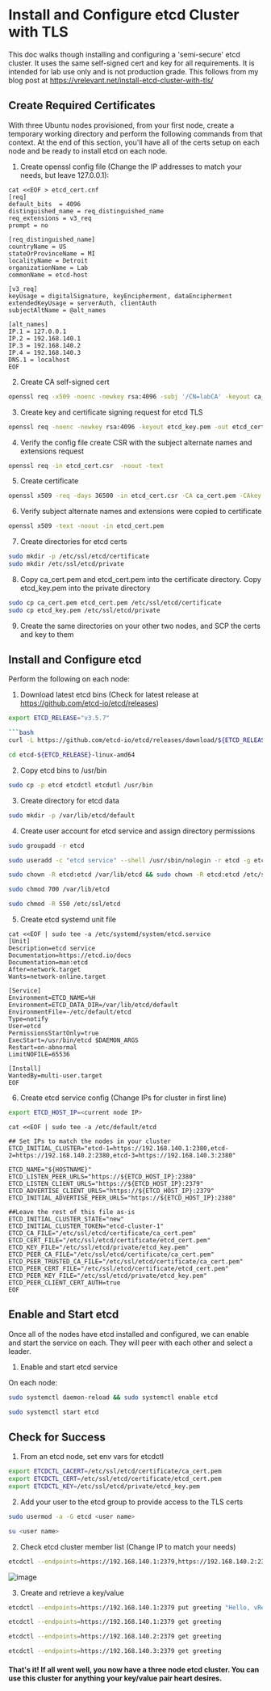 # Install and Configure etcd Cluster with TLS

This doc walks though installing and configuring a 'semi-secure' etcd cluster. It uses the same self-signed cert and key for all requirements. It is intended for lab use only and is not production grade. This follows from my blog post at https://vrelevant.net/install-etcd-cluster-with-tls/

## Create Required Certificates

With three Ubuntu nodes provisioned, from your first node, create a temporary working directory and perform the following commands from that context. At the end of this section, you'll have all of the certs setup on each node and be ready to install etcd on each node.

1. Create openssl config file (Change the IP addresses to match your needs, but leave
   127.0.0.1):

```console
cat <<EOF > etcd_cert.cnf
[req]
default_bits  = 4096
distinguished_name = req_distinguished_name
req_extensions = v3_req
prompt = no

[req_distinguished_name]
countryName = US
stateOrProvinceName = MI
localityName = Detroit
organizationName = Lab
commonName = etcd-host

[v3_req]
keyUsage = digitalSignature, keyEncipherment, dataEncipherment
extendedKeyUsage = serverAuth, clientAuth
subjectAltName = @alt_names

[alt_names]
IP.1 = 127.0.0.1
IP.2 = 192.168.140.1
IP.3 = 192.168.140.2
IP.4 = 192.168.140.3
DNS.1 = localhost
EOF
```

2. Create CA self-signed cert

```bash
openssl req -x509 -noenc -newkey rsa:4096 -subj '/CN=labCA' -keyout ca_key.pem -out ca_cert.pem -days 36500
```

3. Create key and certificate signing request for etcd TLS

```bash
openssl req -noenc -newkey rsa:4096 -keyout etcd_key.pem -out etcd_cert.csr -config etcd_cert.cnf
```

4. Verify the config file create CSR with the subject alternate names and extensions request

```bash
openssl req -in etcd_cert.csr  -noout -text
```

5. Create certificate

```bash
openssl x509 -req -days 36500 -in etcd_cert.csr -CA ca_cert.pem -CAkey ca_key.pem -out etcd_cert.pem -copy_extensions copy
```

6. Verify subject alternate names and extensions were copied to certificate

```bash
openssl x509 -text -noout -in etcd_cert.pem
 ```

7. Create directories for etcd certs

```bash
sudo mkdir -p /etc/ssl/etcd/certificate
sudo mkdir /etc/ssl/etcd/private
```

8. Copy ca_cert.pem and etcd_cert.pem into the certificate directory. Copy etcd_key.pem into the private directory

```bash
sudo cp ca_cert.pem etcd_cert.pem /etc/ssl/etcd/certificate
sudo cp etcd_key.pem /etc/ssl/etcd/private
```

9. Create the same directories on your other two nodes, and SCP the certs and key to them


## Install and Configure etcd

Perform the following on each node:

1. Download latest etcd bins (Check for latest release at https://github.com/etcd-io/etcd/releases)

```bash
export ETCD_RELEASE="v3.5.7"

```bash
curl -L https://github.com/etcd-io/etcd/releases/download/${ETCD_RELEASE}/etcd-${ETCD_RELEASE}-linux-amd64.tar.gz | tar xvz
```

```bash
cd etcd-${ETCD_RELEASE}-linux-amd64
```

2. Copy etcd bins to /usr/bin

```bash
sudo cp -p etcd etcdctl etcdutl /usr/bin
```

3. Create directory for etcd data

```bash
sudo mkdir -p /var/lib/etcd/default
```

4. Create user account for etcd service and assign directory permissions

```bash
sudo groupadd -r etcd
```

```bash
sudo useradd -c "etcd service" --shell /usr/sbin/nologin -r etcd -g etcd
```

```bash
sudo chown -R etcd:etcd /var/lib/etcd && sudo chown -R etcd:etcd /etc/ssl/etcd
```

```bash
sudo chmod 700 /var/lib/etcd
```

```bash
sudo chmod -R 550 /etc/ssl/etcd
```
   
5. Create etcd systemd unit file

```console
cat <<EOF | sudo tee -a /etc/systemd/system/etcd.service
[Unit]
Description=etcd service
Documentation=https://etcd.io/docs
Documentation=man:etcd
After=network.target
Wants=network-online.target

[Service]
Environment=ETCD_NAME=%H
Environment=ETCD_DATA_DIR=/var/lib/etcd/default
EnvironmentFile=-/etc/default/etcd
Type=notify
User=etcd
PermissionsStartOnly=true
ExecStart=/usr/bin/etcd $DAEMON_ARGS
Restart=on-abnormal
LimitNOFILE=65536

[Install]
WantedBy=multi-user.target
EOF
```

6. Create etcd service config (Change IPs for cluster in first line)

```bash
export ETCD_HOST_IP=<current node IP>
```

```console
cat <<EOF | sudo tee -a /etc/default/etcd

## Set IPs to match the nodes in your cluster
ETCD_INITIAL_CLUSTER="etcd-1=https://192.168.140.1:2380,etcd-2=https://192.168.140.2:2380,etcd-3=https://192.168.140.3:2380"

ETCD_NAME="${HOSTNAME}"
ETCD_LISTEN_PEER_URLS="https://${ETCD_HOST_IP}:2380"
ETCD_LISTEN_CLIENT_URLS="https://${ETCD_HOST_IP}:2379"
ETCD_ADVERTISE_CLIENT_URLS="https://${ETCD_HOST_IP}:2379"
ETCD_INITIAL_ADVERTISE_PEER_URLS="https://${ETCD_HOST_IP}:2380"

##Leave the rest of this file as-is
ETCD_INITIAL_CLUSTER_STATE="new"
ETCD_INITIAL_CLUSTER_TOKEN="etcd-cluster-1"
ETCD_CA_FILE="/etc/ssl/etcd/certificate/ca_cert.pem"
ETCD_CERT_FILE="/etc/ssl/etcd/certificate/etcd_cert.pem"
ETCD_KEY_FILE="/etc/ssl/etcd/private/etcd_key.pem"
ETCD_PEER_CA_FILE="/etc/ssl/etcd/certificate/ca_cert.pem"
ETCD_PEER_TRUSTED_CA_FILE="/etc/ssl/etcd/certificate/ca_cert.pem"
ETCD_PEER_CERT_FILE="/etc/ssl/etcd/certificate/etcd_cert.pem"
ETCD_PEER_KEY_FILE="/etc/ssl/etcd/private/etcd_key.pem"
ETCD_PEER_CLIENT_CERT_AUTH=true
EOF
```

## Enable and Start etcd

Once all of the nodes have etcd installed and configured, we can enable and start the service on each. They will peer with each other and select a leader.

1. Enable and start etcd service

On each node:

```bash
sudo systemctl daemon-reload && sudo systemctl enable etcd
```

```bash
sudo systemctl start etcd
```

## Check for Success

1. From an etcd node, set env vars for etcdctl

```bash
export ETCDCTL_CACERT=/etc/ssl/etcd/certificate/ca_cert.pem
export ETCDCTL_CERT=/etc/ssl/etcd/certificate/etcd_cert.pem
export ETCDCTL_KEY=/etc/ssl/etcd/private/etcd_key.pem
```

2. Add your user to the etcd group to provide access to the TLS certs

```bash 
sudo usermod -a -G etcd <user name>
```

```bash
su <user name>
```

2. Check etcd cluster member list (Change IP to match your needs)

```bash
etcdctl --endpoints=https://192.168.140.1:2379,https://192.168.140.2:2379,https://192.168.140.3:2379 endpoint status -w table
```
![image](https://user-images.githubusercontent.com/45366367/225124098-85fe1468-ea18-42c9-881b-347a28ef2d82.png)

3. Create and retrieve a key/value

```bash
etcdctl --endpoints=https://192.168.140.1:2379 put greeting "Hello, vRelevant"
```

```bash
etcdctl --endpoints=https://192.168.140.1:2379 get greeting

etcdctl --endpoints=https://192.168.140.2:2379 get greeting

etcdctl --endpoints=https://192.168.140.3:2379 get greeting
```

#### That's it! If all went well, you now have a three node etcd cluster. You can use this cluster for anything your key/value pair heart desires.
